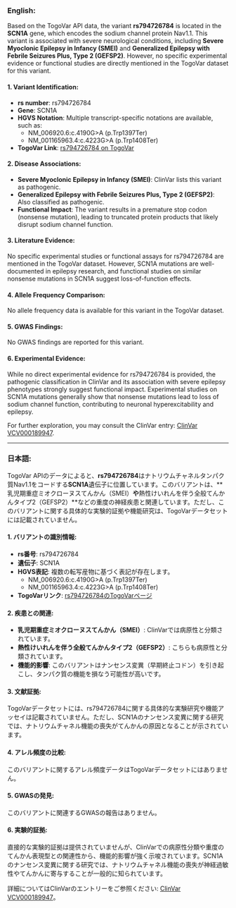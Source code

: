 ### English:
Based on the TogoVar API data, the variant **rs794726784** is located in the **SCN1A** gene, which encodes the sodium channel protein Nav1.1. This variant is associated with severe neurological conditions, including **Severe Myoclonic Epilepsy in Infancy (SMEI)** and **Generalized Epilepsy with Febrile Seizures Plus, Type 2 (GEFSP2)**. However, no specific experimental evidence or functional studies are directly mentioned in the TogoVar dataset for this variant.

#### 1. Variant Identification:
- **rs number**: rs794726784
- **Gene**: SCN1A
- **HGVS Notation**: Multiple transcript-specific notations are available, such as:
  - NM_006920.6:c.4190G>A (p.Trp1397Ter)
  - NM_001165963.4:c.4223G>A (p.Trp1408Ter)
- **TogoVar Link**: [rs794726784 on TogoVar](https://togovar.org/variant/tgv417503298)

#### 2. Disease Associations:
- **Severe Myoclonic Epilepsy in Infancy (SMEI)**: ClinVar lists this variant as pathogenic.
- **Generalized Epilepsy with Febrile Seizures Plus, Type 2 (GEFSP2)**: Also classified as pathogenic.
- **Functional Impact**: The variant results in a premature stop codon (nonsense mutation), leading to truncated protein products that likely disrupt sodium channel function.

#### 3. Literature Evidence:
No specific experimental studies or functional assays for rs794726784 are mentioned in the TogoVar dataset. However, SCN1A mutations are well-documented in epilepsy research, and functional studies on similar nonsense mutations in SCN1A suggest loss-of-function effects.

#### 4. Allele Frequency Comparison:
No allele frequency data is available for this variant in the TogoVar dataset.

#### 5. GWAS Findings:
No GWAS findings are reported for this variant.

#### 6. Experimental Evidence:
While no direct experimental evidence for rs794726784 is provided, the pathogenic classification in ClinVar and its association with severe epilepsy phenotypes strongly suggest functional impact. Experimental studies on SCN1A mutations generally show that nonsense mutations lead to loss of sodium channel function, contributing to neuronal hyperexcitability and epilepsy.

For further exploration, you may consult the ClinVar entry: [ClinVar VCV000189947](https://www.ncbi.nlm.nih.gov/clinvar/variation/189947).

---

### 日本語:
TogoVar APIのデータによると、**rs794726784**はナトリウムチャネルタンパク質Nav1.1をコードする**SCN1A**遺伝子に位置しています。このバリアントは、**乳児期重症ミオクローヌスてんかん（SMEI）**や**熱性けいれんを伴う全般てんかんタイプ2（GEFSP2）**などの重度の神経疾患と関連しています。ただし、このバリアントに関する具体的な実験的証拠や機能研究は、TogoVarデータセットには記載されていません。

#### 1. バリアントの識別情報:
- **rs番号**: rs794726784
- **遺伝子**: SCN1A
- **HGVS表記**: 複数の転写産物に基づく表記が存在します。
  - NM_006920.6:c.4190G>A (p.Trp1397Ter)
  - NM_001165963.4:c.4223G>A (p.Trp1408Ter)
- **TogoVarリンク**: [rs794726784のTogoVarページ](https://togovar.org/variant/tgv417503298)

#### 2. 疾患との関連:
- **乳児期重症ミオクローヌスてんかん（SMEI）**: ClinVarでは病原性と分類されています。
- **熱性けいれんを伴う全般てんかんタイプ2（GEFSP2）**: こちらも病原性と分類されています。
- **機能的影響**: このバリアントはナンセンス変異（早期終止コドン）を引き起こし、タンパク質の機能を損なう可能性が高いです。

#### 3. 文献証拠:
TogoVarデータセットには、rs794726784に関する具体的な実験研究や機能アッセイは記載されていません。ただし、SCN1Aのナンセンス変異に関する研究では、ナトリウムチャネル機能の喪失がてんかんの原因となることが示されています。

#### 4. アレル頻度の比較:
このバリアントに関するアレル頻度データはTogoVarデータセットにはありません。

#### 5. GWASの発見:
このバリアントに関連するGWASの報告はありません。

#### 6. 実験的証拠:
直接的な実験的証拠は提供されていませんが、ClinVarでの病原性分類や重度のてんかん表現型との関連性から、機能的影響が強く示唆されています。SCN1Aのナンセンス変異に関する研究では、ナトリウムチャネル機能の喪失が神経過敏性やてんかんに寄与することが一般的に知られています。

詳細についてはClinVarのエントリーをご参照ください: [ClinVar VCV000189947](https://www.ncbi.nlm.nih.gov/clinvar/variation/189947)。